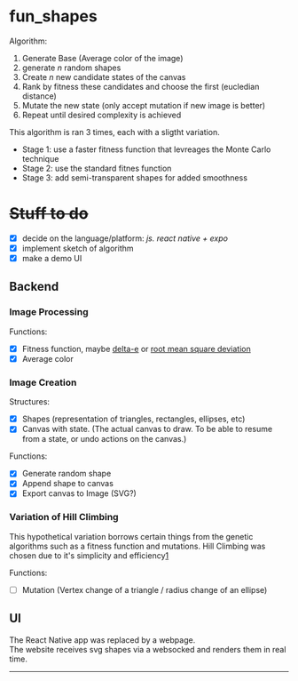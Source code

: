 
# fun_shapes

Algorithm:
1. Generate Base (Average color of the image)
2. generate *n* random shapes
3. Create *n* new candidate states of the canvas
4. Rank by fitness these candidates and choose the first (eucledian distance)
5. Mutate the new state (only accept mutation if new image is better)
6. Repeat until desired complexity is achieved

This algorithm is ran 3 times, each with a sligtht variation.

- Stage 1: use a faster fitness function that levreages the Monte Carlo technique
- Stage 2: use the standard fitnes function
- Stage 3: add semi-transparent shapes for added smoothness


# ~~Stuff to do~~

- [x] decide on the language/platform: *js. react native + expo*
- [x] implement sketch of algorithm
- [x] make a demo UI

## Backend

### Image Processing

Functions:
- [x] Fitness function, maybe [delta-e][1] or [root mean square deviation][2]
- [x] Average color

### Image Creation

Structures:
- [x] Shapes (representation of triangles, rectangles, ellipses, etc)
- [x] Canvas with state. (The actual canvas to draw. To be able to resume from a state, or undo actions on the canvas.)

Functions:
- [x] Generate random shape
- [x] Append shape to canvas
- [x] Export canvas to Image (SVG?)

### Variation of Hill Climbing

This hypothetical variation borrows certain things from the genetic algorithms such as a fitness function and mutations.
Hill Climbing was chosen due to it's simplicity and efficiency[1]

Functions:
- [ ] Mutation (Vertex change of a triangle / radius change of an ellipse)

## UI

The React Native app was replaced by a webpage.  
The website receives svg shapes via a websocked and renders them in real time.

---

[1]: http://zschuessler.github.io/DeltaE/learn/
[2]: https://en.wikipedia.org/wiki/Root-mean-square_deviation
[3]: https://sci-hub.st/10.1109/HICSS.1993.284069
